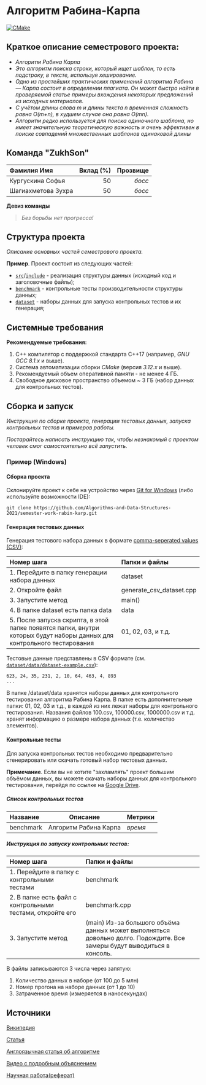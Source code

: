 # Алгоритм Рабина-Карпа

[![CMake](https://github.com/Algorithms-and-Data-Structures-2021/semester-work-template/actions/workflows/cmake.yml/badge.svg)](https://github.com/Algorithms-and-Data-Structures-2021/semester-work-template/actions/workflows/cmake.yml)


## Краткое описание семестрового проекта:

- _Алгоритм Рабина Карпа_
- _Это алгоритм поиска строки, который ищет шаблон, то есть подстроку, в тексте, используя хеширование._
- _Одно из простейших практических применений алгоритма Рабина — Карпа состоит в определении плагиата. Он может быстро найти в проверяемой статье примеры вхождения некоторых предложений из исходных материалов._
- _С учётом длины слова m и длины текста n временная сложность равна O(m+n), в худшем случае она равна O(mn)._
- _Алгоритм редко используется для поиска одиночного шаблона, но имеет значительную теоретическую важность и очень эффективен в поиске совпадений множественных шаблонов одинаковой длины_

## Команда "ZukhSon"

| Фамилия Имя   | Вклад (%) | Прозвище              |
| :---          |   ---:    |  ---:                 |
| Кургускина Софья   | 50        |  _босс_               |
| Шагиахметова Зухра   | 50        |  _босс_ |


**Девиз команды**
> _Без борьбы нет прогресса!_

## Структура проекта

_Описание основных частей семестрового проекта._

**Пример**. Проект состоит из следующих частей:

- [`src`](src)/[`include`](include) - реализация структуры данных (исходный код и заголовочные файлы);
- [`benchmark`](benchmark) - контрольные тесты производительности структуры данных;
- [`dataset`](dataset) - наборы данных для запуска контрольных тестов и их генерация;

## Системные требования

**Рекомендуемые требования:**

1. С++ компилятор c поддержкой стандарта C++17 (например, _GNU GCC 8.1.x_ и выше).
2. Система автоматизации сборки _CMake_ (версия _3.12.x_ и выше).
3. Рекомендуемый объем оперативной памяти - не менее 4 ГБ.
4. Свободное дисковое пространство объемом ~ 3 ГБ (набор данных для контрольных тестов).

## Сборка и запуск

_Инструкция по сборке проекта, генерации тестовых данных, запуска контрольных тестов и примеров работы._

_Постарайтесь написать инструкцию так, чтобы незнакомый с проектом человек смог самостоятельно всё запустить._

### Пример (Windows)

#### Сборка проекта

Склонируйте проект к себе на устройство через [Git for Windows](https://gitforwindows.org/) (либо используйте
возможности IDE):

```shell
git clone https://github.com/Algorithms-and-Data-Structures-2021/semester-work-rabin-karp.git
```

#### Генерация тестовых данных

Генерация тестового набора данных в
формате [comma-seperated values (CSV)](https://en.wikipedia.org/wiki/Comma-separated_values):

| Номер шага                                  | Папки и файлы     |
| :---                                        | :---              |
| 1. Перейдите в папку генерации набора данных | dataset        |
| 2. Откройте файл | generate_csv_dataset.cpp |
| 3. Запустите метод | main() |
| 4. В папкe dataset eсть папка data | data |
| 5. После запуска скрипта, в этой папке появятся папки, внутри которых будут наборы данных для контрольного тестирования | 01, 02, 03, и т.д. |


Тестовые данные представлены в CSV формате (см.
[`dataset/data/dataset-example.csv`](dataset/data/dataset-example.csv)):

```csv
623, 24, 35, 231, 2, 10, 64, 463, 4, 893
...
```
В папке /dataset/data хранятся наборы данных для контрольного тестирования алгоритма Рабина Карпа. В папке есть дополнительные папки: 01, 02, 03 и т.д., в каждой из них лежат наборы для контрольного тестирования. Названия файлов 100.csv, 100000.csv, 1000000.csv и т.д. хранят информацию о размере набора данных (т.е. количество элементов).

#### Контрольные тесты 

Для запуска контрольных тестов необходимо предварительно сгенерировать или скачать готовый набор тестовых данных.

**Примечание**. Если вы не хотите "захламлять" проект большим объёмом данных, вы можете скачать наборы данных для контрольного тестирования, перейдя по ссылке на [Google Drive](https://drive.google.com/drive/folders/1I_-NfU5QtZdHIF6RqgspS0i0OUQvtFgS).

##### Список контрольных тестов

| Название                  | Описание                                | Метрики         |
| :---                      | ---                                     | :---            |
| benchmark | Алгоритм Рабина Карпа   | _время_         |


##### Инструкция по запуску контрольных тестов:

| Номер шага                                  | Папки и файлы     |
| :---                                        | :---              |
| 1. Перейдите в папку с контрольными тестами | benchmark         |
| 2. В папке есть файл с контрольными тестами, откройте его | benchmark.cpp |
| 3. Запустите метод | (main) Из-за большого объёма данных может выполняться довольно долго. Подождите. Все замеры будут выводиться в консоль. |

В файлы записываются 3 числа через запятую:

1. Количество данных в наборе (от 100 до 5 млн)
2. Номер прогона на наборе данных (от 1 до 10)
3. Затраченное время (измеряется в наносекундах)

## Источники

[Википедия](https://ru.wikipedia.org/wiki/Алгоритм_Рабина_—_Карпа)

[Cтатья](https://medium.com/nuances-of-programming/алгоритм-рабина-карпа-с-полиномиальным-хешем-и-модульной-арифметикой-a2e2f86b2592)

[Англоязычная статья об алгоритме](https://www.programiz.com/dsa/rabin-karp-algorithm)

[Видео с подробным объяснением](https://www.youtube.com/watch?v=7k4UZDTnkqs)

[Научная работа(реферат)](https://www.youtube.com/watch?v=7k4UZDTnkqs)



